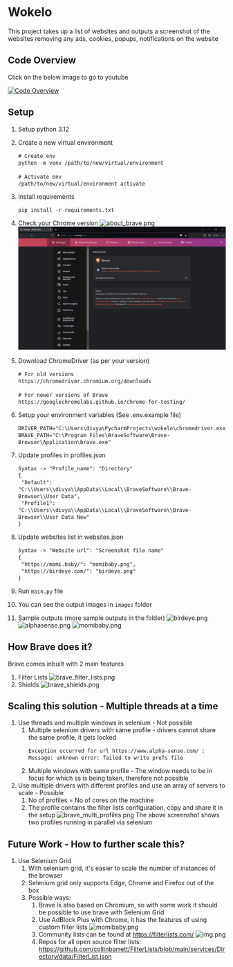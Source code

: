 # Wokelo

This project takes up a list of websites and outputs a screenshot of the websites removing any ads, cookies, popups, notifications on the website

## Code Overview

Click on the below image to go to youtube

[![Code Overview](https://img.youtube.com/vi/GBwQs7liVvY/0.jpg)](https://www.youtube.com/watch?v=GBwQs7liVvY&ab_channel=DivyanshJain)

## Setup

1. Setup python 3.12 
2. Create a new virtual environment
   
    ```
   # Create env
   python -m venv /path/to/new/virtual/environment
   
   # Activate env
   /path/to/new/virtual/environment activate
   ```

3. Install requirements 
    
    ```
   pip install -r requirements.txt
   ```
   
4. Check your Chrome version
   ![about_brave.png](readme_images/about_brave.png)
   ![brave_version.png](readme_images/brave_version.png)

5. Download ChromeDriver (as per your version)

    ```
   # For old versions
   https://chromedriver.chromium.org/downloads
   
   # For newer versions of Brave
   https://googlechromelabs.github.io/chrome-for-testing/
   ```
   
6. Setup your environment variables (See .env.example file)
   ```
   DRIVER_PATH="C:\Users\divya\PycharmProjects\wokelo\chromedriver.exe"
   BRAVE_PATH="C:\Program Files\BraveSoftware\Brave-Browser\Application\brave.exe"
   ```

7. Update profiles in profiles.json
   ```
   Syntax -> "Profile_name": "Directory"
   {
    "Default": "C:\\Users\\divya\\AppData\\Local\\BraveSoftware\\Brave-Browser\\User Data",
    "Profile1": "C:\\Users\\divya\\AppData\\Local\\BraveSoftware\\Brave-Browser\\User Data New"
   }
   ```

8. Update websites list in websites.json
   ```
   Syntax -> "Website url": "Screenshot file name"
   {
    "https://momi.baby/": "momibaby.png",
    "https://birdeye.com/": "birdeye.png"
   }
   ```

9. Run `main.py` file 

10. You can see the output images in `images` folder

11. Sample outputs (more sample outputs in the folder)
   ![birdeye.png](images/birdeye.png)
   ![alphasense.png](images/alphasense.png)
   ![momibaby.png](images/momibaby.png)


## How Brave does it?

Brave comes inbuilt with 2 main features

1. Filter Lists
   ![brave_filter_lists.png](readme_images/brave_filter_lists.png)
2. Shields
   ![brave_shields.png](readme_images/brave_shields.png)

## Scaling this solution - Multiple threads at a time

1. Use threads and multiple windows in selenium - Not possible
   1. Multiple selenium drivers with same profile - drivers cannot share the same profile, it gets locked
      ```
      Exception occurred for url https://www.alpha-sense.com/ : Message: unknown error: failed to write prefs file
      ```
   2. Multiple windows with same profile - The window needs to be in focus for which ss is being taken, therefore not possible
2. Use multiple drivers with different profiles and use an array of servers to scale - Possible
   1. No of profiles = No of cores on the machine
   2. The profile contains the filter lists configuration, copy and share it in the setup
      ![brave_multi_profiles.png](readme_images/brave_multi_profiles.png)
      The above screenshot shows two profiles running in parallel via selenium

## Future Work - How to further scale this?

1. Use Selenium Grid
   1. With selenium grid, it's easier to scale the number of instances of the browser
   2. Selenium grid only supports Edge, Chrome and Firefox out of the box
   3. Possible ways:
      1. Brave is also based on Chromium, so with some work it should be possible to use brave with Selenium Grid
      2. Use AdBlock Plus with Chrome, it has the features of using custom filter lists
         ![momibaby.png](readme_images/adblock_filter_lists.png)
      3. Community lists can be found at https://filterlists.com/
         ![img.png](readme_images/filterlist_website.png)
      4. Repos for all open source filter lists: https://github.com/collinbarrett/FilterLists/blob/main/services/Directory/data/FilterList.json
